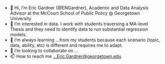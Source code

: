 - 👋 Hi, I’m Eric Gardner (@ENGardner), Academic and Data Analysis Advisor at the McCourt School of Public Policy @ Georgetown University
- 👀 I’m interested in data. I work with students traversing a MA-level Thesis and they need to identify data to run substantial regression models.
- 🌱 I’m always learning ...from my students because each scenario (topic, data, ability, etc) is different and requires me to adapt.
- 💞️ I’m looking to collaborate on ...
- 📫 How to reach me ...Eric.Gardner@georgetown.edu

<!---
ENGardner/ENGardner is a ✨ special ✨ repository because its `README.md` (this file) appears on your GitHub profile.
You can click the Preview link to take a look at your changes.
--->
